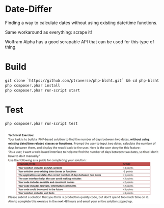 Date-Differ
===========

Finding a way to calculate dates without using existing date/time functions.

Same workaround as everything: scrape it!

Wolfram Alpha has a good scrapable API that can be used for this type of thing.

# Build
	git clone `https://github.com/ptraverse/php-blsht.git` && cd php-blsht
	php composer.phar install
	php composer.phar run-script start

# Test 
	php composer.phar run-script test

<img src="Capture.JPG" />